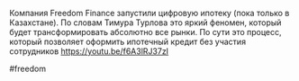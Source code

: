 
Компания Freedom Finance запустили цифровую ипотеку (пока только в Казахстане). По словам Тимура Турлова это яркий феномен, который будет трансформировать абсолютно все рынки. По сути это процесс, который позволяет оформить ипотечный кредит без участия сотрудников https://youtu.be/f6A3lRJ37zI

#freedom 